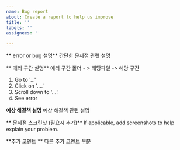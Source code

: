 ```yaml
---
name: Bug report
about: Create a report to help us improve
title: ''
labels: ''
assignees: ''

---
```


** error or bug 설명**
간단한 문제점 관련 설명 

** 에러 구간 설명**
에러 구간 폴더 - > 해당파일 -> 해당 구간
1. Go to '...'
2. Click on '....'
3. Scroll down to '....'
4. See error

**예상 해결책 설명**
예상 해결책 관련 설명

** 문제점 스크린샷 (필요시 추가)**
If applicable, add screenshots to help explain your problem.


**추가 코멘트 **
다른 추가 코멘트 부분
